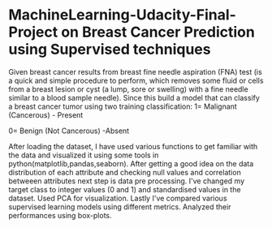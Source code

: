 # MachineLearning-Udacity-Final-Project on Breast Cancer Prediction using Supervised techniques

Given breast cancer results from breast fine needle aspiration (FNA) test 
(is a quick and simple procedure to perform, which removes some fluid or cells 
from a breast lesion or cyst (a lump, sore or swelling) with a fine needle 
similar to a blood sample needle). Since this build a model that can classify a 
breast cancer tumor using two training classification:
1= Malignant (Cancerous) - Present

0= Benign (Not Cancerous) -Absent

After loading the dataset, I have used various functions to get familiar with the data and visualized it
using some tools in python(matplotlib,pandas,seaborn). After getting a good idea on the data distribution of each attribute and checking null values and
correlation betweeen attributes next step is data pre processing. I've changed my target class to integer values (0 and 1) and standardised
values in the dataset. Used PCA for visualization. Lastly I've compared various supervised learning models using different metrics. Analyzed their
performances using box-plots.   
